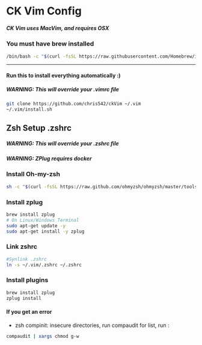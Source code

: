 # CK Vim Config

##### _CK Vim uses MacVim, and requires OSX_

### You must have brew installed

```bash
/bin/bash -c "$(curl -fsSL https://raw.githubusercontent.com/Homebrew/install/HEAD/install.sh)"
```

---

#### Run this to install everything automatically :)

##### WARNING: This will override your .vimrc file

```bash
git clone https://github.com/chris542/ckVim ~/.vim
~/.vim/install.sh
```

## Zsh Setup .zshrc

##### WARNING: This will override your .zshrc file

##### WARNING: ZPlug requires docker

### Install Oh-my-zsh

```bash
sh -c "$(curl -fsSL https://raw.github.com/ohmyzsh/ohmyzsh/master/tools/install.sh)"

```

### Install zplug

```bash
brew install zplug
# On Linux/Windows Terminal
sudo apt-get update -y
sudo apt-get install -y zplug
```

### Link zshrc

```bash
#Synlink .zshrc
ln -s ~/.vim/.zshrc ~/.zshrc
```

### Install plugins

```bash
brew install zplug
zplug install
```

#### If you get an error

- zsh compinit: insecure directories, run compaudit for list, run :

```bash
compaudit | xargs chmod g-w
```
